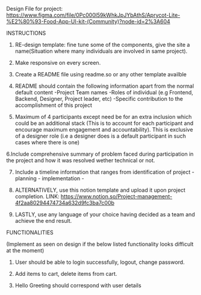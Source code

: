 Design File for project:
https://www.figma.com/file/0Pc000l59kWhkJpJYbAthS/Aprycot-Lite-%E2%80%93-Food-App-UI-kit-(Community)?node-id=2%3A604 

INSTRUCTIONS
1. RE-design template: fine tune some of the components, give the site a name(Situation where many individuals are involved in same project).

2. Make responsive on every screen.

3. Create a README file using readme.so or any other template availble

4. README should contain the following information apart from the normal default content
  -Project Team names
  -Roles of individual (e.g Frontend, Backend, Designer, Project leader, etc)
  -Specific contribution to the accomplishment of this project

5. Maximum of 4 participants except need be for an extra inclusion which could be an additional stack (This is to account for each participant and encourage maximum engagement and accountability). This is exclusive of a designer role (i.e a designer does is a default participant in such cases where there is one)

6.Include comprehensive summary of problem faced during participation in the project and how it was resolved wether technical or not.  

7. Include a timeline information that ranges from identification of project - planning - implementation - 

8. ALTERNATIVELY, use this notion template and upload it upon project completion. LINK: https://www.notion.so/Project-management-4f2aa80294474734a632d9fc3ba7c00b 

9. LASTLY, use any language of your choice having decided as a team and achieve the end result. 

FUNCTIONALITIES

(Implement as seen on design if the below listed functionality looks difficult at the moment)

1. User should be able to login successfully, logout, change password. 

2. Add items to cart, delete items from cart.

3. Hello Greeting should correspond with user details
